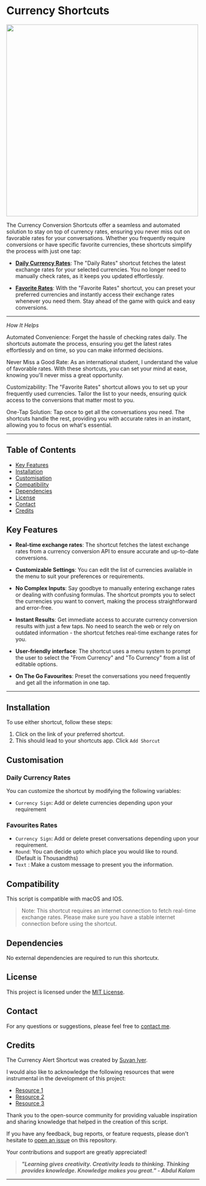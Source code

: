 # Currency Shortcuts
<img src="https://media.giphy.com/media/eVD46XHIqptSFfcEF2/giphy-downsized-large.gif" width="500" height="500">

The Currency Conversion Shortcuts offer a seamless and automated solution to stay on top of currency rates, ensuring you never miss out on favorable rates for your conversations. Whether you frequently require conversions or have specific favorite currencies, these shortcuts simplify the process with just one tap:

- **[Daily Currency Rates](https://www.icloud.com/shortcuts/7046598cbccd46cebc8a936d5ebfd174)**: The "Daily Rates" shortcut fetches the latest exchange rates for your selected currencies. You no longer need to manually check rates, as it keeps you updated effortlessly.

- **[Favorite Rates](https://www.icloud.com/shortcuts/eac846e2f98b45479fff9ffd32c3ee76)**: With the "Favorite Rates" shortcut, you can preset your preferred currencies and instantly access their exchange rates whenever you need them. Stay ahead of the game with quick and easy conversions.

---

*How It Helps*

Automated Convenience: Forget the hassle of checking rates daily. The shortcuts automate the process, ensuring you get the latest rates effortlessly and on time, so you can make informed decisions.

Never Miss a Good Rate: As an international student, I understand the value of favorable rates. With these shortcuts, you can set your mind at ease, knowing you'll never miss a great opportunity.

Customizability: The "Favorite Rates" shortcut allows you to set up your frequently used currencies. Tailor the list to your needs, ensuring quick access to the conversions that matter most to you.

One-Tap Solution: Tap once to get all the conversations you need. The shortcuts handle the rest, providing you with accurate rates in an instant, allowing you to focus on what's essential.

---
## Table of Contents
- [Key Features](#key-features)
- [Installation](#installation)
- [Customisation](#customisation)
- [Compatibility](#compatibility)
- [Dependencies](#dependencies)
- [License](#license)
- [Contact](#contact)
- [Credits](#credits)


## Key Features

- **Real-time exchange rates**: The shortcut fetches the latest exchange rates from a currency conversion API to ensure accurate and up-to-date conversions.

- **Customizable Settings**:  You can edit the list of currencies available in the menu to suit your preferences or requirements.

- **No Complex Inputs**: Say goodbye to manually entering exchange rates or dealing with confusing formulas. The shortcut prompts you to select the currencies you want to convert, making the process straightforward and error-free.

- **Instant Results**: Get immediate access to accurate currency conversion results with just a few taps. No need to search the web or rely on outdated information - the shortcut fetches real-time exchange rates for you.

- **User-friendly interface**: The shortcut uses a menu system to prompt the user to select the "From Currency" and "To Currency" from a list of editable options.

- **On The Go Favourites**: Preset the conversations you need frequently and get all the information in one tap. 


---
## Installation
To use either shortcut, follow these steps:
1. Click on the link of your preferred shortcut.
2. This should lead to your shortcuts app. Click `Add Shorcut`

## Customisation 

### Daily Currency Rates

You can customize the shortcut by modifying the following variables:

- `Currency Sign`: Add or delete currencies depending upon your requirement

### Favourites Rates

- `Currency Sign`: Add or delete preset conversations depending upon your requirement.
- `Round`: You can decide upto which place you would like to round. (Default is Thousandths)
- `Text` : Make a custom message to present you the information.

## Compatibility 

This script is compatible with macOS and IOS.
> Note: This shortcut requires an internet connection to fetch real-time exchange rates. Please make sure you have a stable internet connection before using the shortcut.

## Dependencies 

No external dependencies are required to run this shortcutx.

## License 

This project is licensed under the [MIT License](LICENSE).

## Contact

For any questions or suggestions, please feel free to [contact me](mailto:suvanjr1@gmail.com).

## Credits

The Currency Alert Shortcut was created by [Suvan Iyer](https://github.com/SuvanIyer).


I would also like to acknowledge the following resources that were instrumental in the development of this project:

- [Resource 1](https://www.exchangerate-api.com)
- [Resource 2](https://shortcutsgallery.com/shortcuts/currency-converter-3/)
- [Resource 3](https://routinehub.co/shortcut/15009/?ref=blog.routinehub.co)

Thank you to the open-source community for providing valuable inspiration and sharing knowledge that helped in the creation of this script.

If you have any feedback, bug reports, or feature requests, please don't hesitate to [open an issue](https://github.com/SuvanIyer/CurrencyShortcuts/issues) on this repository.

Your contributions and support are greatly appreciated!

> ***"Learning gives creativity. Creativity leads to thinking. Thinking provides knowledge. Knowledge makes you great." - Abdul Kalam***
---
